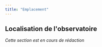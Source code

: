 ```yaml
---
title: "Emplacement"
---
```


## Localisation de l'observatoire

*Cette section est en cours de rédaction* 